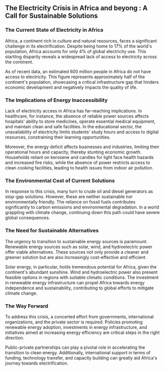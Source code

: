 ## The Electricity Crisis in Africa and beyong : A Call for Sustainable Solutions

### The Current State of Electricity in Africa

Africa, a continent rich in culture and natural resources, faces a significant challenge in its electrification. Despite being home to 17% of the world's population, Africa accounts for only 4% of global electricity use. This startling disparity reveals a widespread lack of access to electricity across the continent. 

As of recent data, an estimated 600 million people in Africa do not have access to electricity. This figure represents approximately half of the continent's population, showcasing a critical infrastructure gap that hinders economic development and negatively impacts the quality of life.

### The Implications of Energy Inaccessibility

Lack of electricity access in Africa has far-reaching implications. In healthcare, for instance, the absence of reliable power sources affects hospitals' ability to store medicines, operate essential medical equipment, and maintain clean and safe facilities. In the educational sector, the unavailability of electricity limits students' study hours and access to digital resources, constraining their learning opportunities.

Moreover, the energy deficit affects businesses and industries, limiting their operational hours and capacity, thereby stunting economic growth. Households reliant on kerosene and candles for light face health hazards and increased fire risks, while the absence of power restricts access to clean cooking facilities, leading to health issues from indoor air pollution.

### The Environmental Cost of Current Solutions

In response to this crisis, many turn to crude oil and diesel generators as stop-gap solutions. However, these are neither sustainable nor environmentally friendly. The reliance on fossil fuels contributes significantly to carbon emissions and environmental degradation. In a world grappling with climate change, continuing down this path could have severe global consequences.

### The Need for Sustainable Alternatives

The urgency to transition to sustainable energy sources is paramount. Renewable energy sources such as solar, wind, and hydroelectric power offer viable alternatives. These sources not only provide a cleaner and greener solution but are also increasingly cost-effective and efficient.

Solar energy, in particular, holds tremendous potential for Africa, given the continent's abundant sunshine. Wind and hydroelectric power also present feasible options in regions with suitable climatic conditions. The investment in renewable energy infrastructure can propel Africa towards energy independence and sustainability, contributing to global efforts to mitigate climate change.

### The Way Forward

To address this crisis, a concerted effort from governments, international organizations, and the private sector is required. Policies promoting renewable energy adoption, investments in energy infrastructure, and initiatives aimed at increasing energy efficiency are critical steps in the right direction.

Public-private partnerships can play a pivotal role in accelerating the transition to clean energy. Additionally, international support in terms of funding, technology transfer, and capacity building can greatly aid Africa's journey towards electrification.

